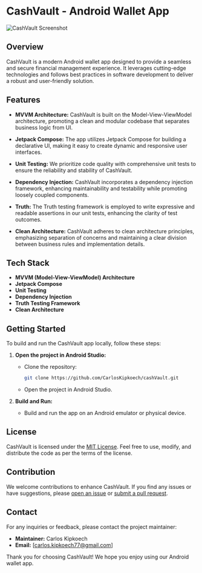 # CashVault - Android Wallet App

![CashVault Screenshot](https://github.com/CarlosKipkoech/cashVault/assets/87478982/f70be7a7-fb48-42e9-8dba-c8dd7a9ad057)

## Overview

CashVault is a modern Android wallet app designed to provide a seamless and secure financial management experience. It leverages cutting-edge technologies and follows best practices in software development to deliver a robust and user-friendly solution.

## Features

- **MVVM Architecture:** CashVault is built on the Model-View-ViewModel architecture, promoting a clean and modular codebase that separates business logic from UI.

- **Jetpack Compose:** The app utilizes Jetpack Compose for building a declarative UI, making it easy to create dynamic and responsive user interfaces.

- **Unit Testing:** We prioritize code quality with comprehensive unit tests to ensure the reliability and stability of CashVault.

- **Dependency Injection:** CashVault incorporates a dependency injection framework, enhancing maintainability and testability while promoting loosely coupled components.

- **Truth:** The Truth testing framework is employed to write expressive and readable assertions in our unit tests, enhancing the clarity of test outcomes.

- **Clean Architecture:** CashVault adheres to clean architecture principles, emphasizing separation of concerns and maintaining a clear division between business rules and implementation details.

## Tech Stack

- **MVVM (Model-View-ViewModel) Architecture**
- **Jetpack Compose**
- **Unit Testing**
- **Dependency Injection**
- **Truth Testing Framework**
- **Clean Architecture**

## Getting Started

To build and run the CashVault app locally, follow these steps:


1. **Open the project in Android Studio:**
   - Clone the repository:
     ```bash
     git clone https://github.com/CarlosKipkoech/cashVault.git
     ```
   - Open the project in Android Studio.

2. **Build and Run:**
   - Build and run the app on an Android emulator or physical device.

## License

CashVault is licensed under the [MIT License](LICENSE). Feel free to use, modify, and distribute the code as per the terms of the license.

## Contribution

We welcome contributions to enhance CashVault. If you find any issues or have suggestions, please [open an issue](https://github.com/CarlosKipkoech/cashVault/issues) or [submit a pull request](https://github.com/CarlosKipkoech/cashVault/pulls).

## Contact

For any inquiries or feedback, please contact the project maintainer:

- **Maintainer:** Carlos Kipkoech
- **Email:** [carlos.kipkoech77@gmail.com]

Thank you for choosing CashVault! We hope you enjoy using our Android wallet app.
